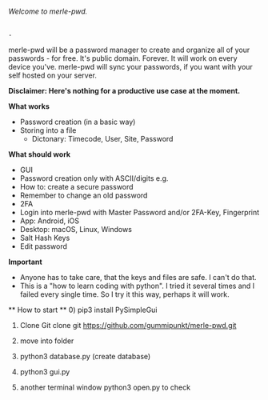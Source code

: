 ###### Welcome to merle-pwd.

    -

merle-pwd will be a password manager to create and organize all of your passwords - for free.
It's public domain. Forever. It will work on every device you've. merle-pwd will sync your
passwords, if you want with your self hosted on your server. 

**Disclaimer: Here's nothing for a productive use case at the moment.**

**What works**
- Password creation (in a basic way)
- Storing into a file
    - Dictonary: Timecode, User, Site, Password
    
**What should work**
- GUI
- Password creation only with ASCII/digits e.g.
- How to: create a secure password
- Remember to change an old password
- 2FA 
- Login into merle-pwd with Master Password and/or 2FA-Key, Fingerprint
- App: Android, iOS
- Desktop: macOS, Linux, Windows
- Salt Hash Keys
- Edit password

**Important**
- Anyone has to take care, that the keys and files are safe. I can't do that. 
- This is a "how to learn coding with python". I tried it several times and I failed every single
time. So I try it this way, perhaps it will work.

** How to start **
0) pip3 install PySimpleGui

1) Clone Git
clone git https://github.com/gummipunkt/merle-pwd.git

2) move into folder

3) python3 database.py (create database)

4) python3 gui.py

5) another terminal window
python3 open.py
to check
